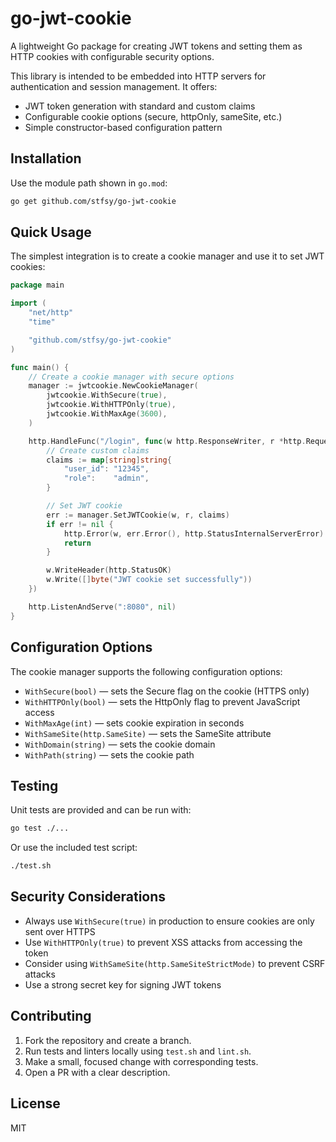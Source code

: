 # go-jwt-cookie

A lightweight Go package for creating JWT tokens and setting them as HTTP cookies with configurable security options.

This library is intended to be embedded into HTTP servers for authentication and session management. It offers:

- JWT token generation with standard and custom claims
- Configurable cookie options (secure, httpOnly, sameSite, etc.)
- Simple constructor-based configuration pattern

## Installation

Use the module path shown in `go.mod`:

```bash
go get github.com/stfsy/go-jwt-cookie
```

## Quick Usage

The simplest integration is to create a cookie manager and use it to set JWT cookies:

```go
package main

import (
	"net/http"
	"time"

	"github.com/stfsy/go-jwt-cookie"
)

func main() {
	// Create a cookie manager with secure options
	manager := jwtcookie.NewCookieManager(
		jwtcookie.WithSecure(true),
		jwtcookie.WithHTTPOnly(true),
		jwtcookie.WithMaxAge(3600),
	)

	http.HandleFunc("/login", func(w http.ResponseWriter, r *http.Request) {
		// Create custom claims
		claims := map[string]string{
			"user_id": "12345",
			"role":    "admin",
		}

		// Set JWT cookie
		err := manager.SetJWTCookie(w, r, claims)
		if err != nil {
			http.Error(w, err.Error(), http.StatusInternalServerError)
			return
		}

		w.WriteHeader(http.StatusOK)
		w.Write([]byte("JWT cookie set successfully"))
	})

	http.ListenAndServe(":8080", nil)
}
```

## Configuration Options

The cookie manager supports the following configuration options:

- `WithSecure(bool)` — sets the Secure flag on the cookie (HTTPS only)
- `WithHTTPOnly(bool)` — sets the HttpOnly flag to prevent JavaScript access
- `WithMaxAge(int)` — sets cookie expiration in seconds
- `WithSameSite(http.SameSite)` — sets the SameSite attribute
- `WithDomain(string)` — sets the cookie domain
- `WithPath(string)` — sets the cookie path

## Testing

Unit tests are provided and can be run with:

```bash
go test ./...
```

Or use the included test script:

```bash
./test.sh
```

## Security Considerations

- Always use `WithSecure(true)` in production to ensure cookies are only sent over HTTPS
- Use `WithHTTPOnly(true)` to prevent XSS attacks from accessing the token
- Consider using `WithSameSite(http.SameSiteStrictMode)` to prevent CSRF attacks
- Use a strong secret key for signing JWT tokens

## Contributing

1. Fork the repository and create a branch.
2. Run tests and linters locally using `test.sh` and `lint.sh`.
3. Make a small, focused change with corresponding tests.
4. Open a PR with a clear description.

## License

MIT